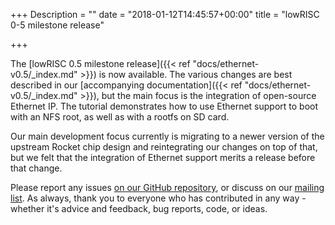 +++
Description = ""
date = "2018-01-12T14:45:57+00:00"
title = "lowRISC 0-5 milestone release"

+++

The [lowRISC 0.5 milestone release]({{< ref "docs/ethernet-v0.5/_index.md" >}})
is now available. The various changes are best described in our [accompanying
documentation]({{< ref "docs/ethernet-v0.5/_index.md" >}}), but the main focus 
is the integration of open-source Ethernet IP. The tutorial demonstrates how 
to use Ethernet support to boot with an NFS root, as well as with a rootfs on 
SD card.

Our main development focus currently is migrating to a newer version of the 
upstream Rocket chip design and reintegrating our changes on top of that, but 
we felt that the integration of Ethernet support merits a release before that 
change.

Please report any issues [on our GitHub
repository](https://github.com/lowRISC/lowrisc-chip), or discuss on our
[mailing 
list](http://listmaster.pepperfish.net/cgi-bin/mailman/listinfo/lowrisc-dev-lists.lowrisc.org). 
As always, thank you to everyone who has contributed in any way - whether it's 
advice and feedback, bug reports, code, or ideas.
